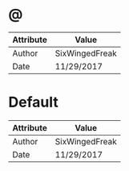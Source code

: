 # @
| Attribute | Value |
| ---  | ---     |
| Author | SixWingedFreak |
| Date | 11/29/2017 |
# Default
| Attribute | Value |
| ---  | ---     |
| Author | SixWingedFreak |
| Date | 11/29/2017 |
